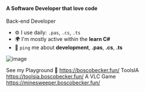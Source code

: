 #### A Software Developer that love code

Back-end Developer


- ⚙️ I use daily: `.pas`, `.cs`, `.ts`
- 🌍 I'm mostly active within the **learn C#**
- 💬 `ping` me about **development**, **.pas**, **.cs**, **.ts**

![image](https://github.com/user-attachments/assets/77f88a5b-7e52-4c9b-b445-5e55f0e51a00)

See my Playground 🎡  https://boscobecker.fun/
ToolsIA https://toolsia.boscobecker.fun/
A VLC Game https://minesweeper.boscobecker.fun/


